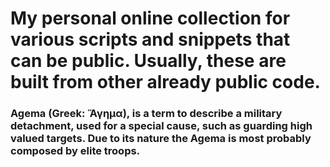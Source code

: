 # My personal online collection for various scripts and snippets that can be public.  Usually, these are built from other already public code. #


### Agema (Greek: Ἄγημα), is a term to describe a military detachment, used for a special cause, such as guarding high valued targets. Due to its nature the Agema is most probably composed by elite troops. ### 